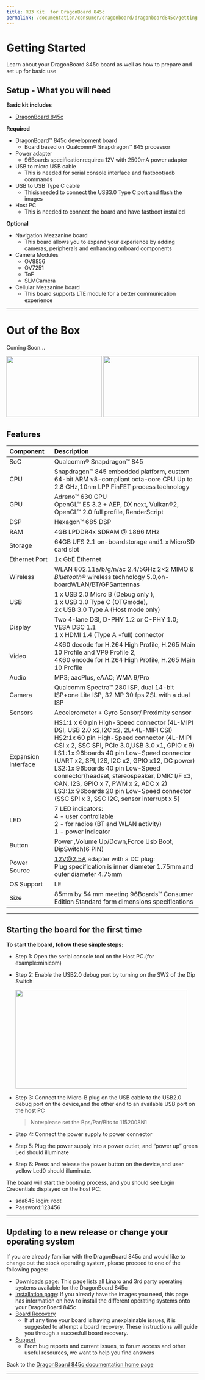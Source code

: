 ```yaml
---
title: RB3 Kit  for DragonBoard 845c
permalink: /documentation/consumer/dragonboard/dragonboard845c/getting-started/rb3-kit/
---
```

# Getting Started

Learn about your DragonBoard 845c board as well as how to prepare and set up for basic use

## Setup - What you will need

**Basic kit includes**
- [DragonBoard 845c](https://www.96boards.org/)

**Required**
- DragonBoard™ 845c development board
   - Board based on Qualcomm® Snapdragon™ 845 processor
- Power adapter
   - 96Boards specificationrequirea 12V with 2500mA power adapter
- USB to micro USB cable
   - This is needed for serial console interface and fastboot/adb commands
- USB to USB Type C cable
   - Thisisneeded to connect the USB3.0 Type C port and flash the images
- Host PC
   - This is needed to connect the board and have fastboot installed

**Optional**
- Navigation Mezzanine board
   - This board allows you to expand your experience by adding cameras, peripherals and enhancing onboard components
- Camera Modules
   - OV8856
   - OV7251
   - ToF
   - SLMCamera
- Cellular Mezzanine board
   - This board supports LTE module for a better communication experience

***

# Out of the Box

Coming Soon...

<img src="../../additional-docs/images/images-board/sd/db845c-front-sd.png" data-canonical-src="../../additional-docs/images/images-board/sd/db845c-front-sd.png" width="250" height="160" />
<img src="../../additional-docs/images/images-board/sd/db845c-back-sd.png" data-canonical-src="../../additional-docs/images/images-board/sd/db845c-back-sd.png" width="250" height="160" />


## Features

|   Component          |   Description |
|:---------------------|:--------------|
|  SoC                 | Qualcomm® Snapdragon™ 845              |
|  CPU                 | Snapdragon™ 845 embedded platform, custom 64-bit ARM v8-compliant octa-core CPU Up to 2.8 GHz,10nm LPP FinFET process technology              |
|  GPU                 | Adreno™ 630 GPU <br>OpenGL™ ES 3.2 + AEP, DX next, Vulkan®2, <br>OpenCL™ 2.0 full profile, RenderScript             |
|  DSP                 | Hexagon™ 685 DSP |
|  RAM                 | 4GB LPDDR4x SDRAM @ 1866 MHz              |
|  Storage             | 64GB UFS 2.1 on-boardstorage and1 x MicroSD card slot             |
|  Ethernet Port       | 1x GbE Ethernet              |
|  Wireless            | WLAN 802.11a/b/g/n/ac 2.4/5GHz 2×2 MIMO & _Bluetooth_® wireless technology 5.0,on-boardWLAN/BT/GPSantennas              |
|  USB                 | 1 x USB 2.0 Micro B (Debug only ), <br> 1 x USB 3.0 Type C (OTGmode), <br> 2x USB 3.0 Type A (Host mode only)              |
|  Display             | Two 4-lane DSI, D-PHY 1.2 or C-PHY 1.0; VESA DSC 1.1<br>1 x HDMI 1.4 (Type A -full) connector              |
|  Video               | 4K60 decode for H.264 High Profile, H.265 Main 10 Profile and VP9 Profile 2, <br>4K60 encode for H.264 High Profile, H.265 Main 10 Profile              |
|  Audio               | MP3; aacPlus, eAAC; WMA 9/Pro              |
|  Camera              | Qualcomm Spectra™ 280 ISP, dual 14-bit ISP+one Lite ISP, 32 MP 30 fps ZSL with a dual ISP              |
| Sensors              | Accelerometer + Gyro Sensor/ Proximity sensor |
|  Expansion Interface | HS1:1 x 60 pin High-Speed connector (4L-MIPI DSI, USB 2.0 x2,I2C x2, 2L+4L-MIPI CSI)<br>HS2:1x 60 pin High-Speed connector (4L-MIPI CSI x 2, SSC SPI, PCIe 3.0,USB 3.0 x1, GPIO x 9)<br>LS1:1x 96boards 40 pin Low-Speed connector (UART x2, SPI, I2S, I2C x2, GPIO x12, DC power)     <br>LS2:1x 96boards 40 pin Low-Speed connector(headset, stereospeaker, DMIC I/F x3, CAN, I2S, GPIO x 7, PWM x 2, ADC x 2)<br>LS3:1x 96boards 20 pin Low-Speed connector (SSC SPI x 3, SSC I2C, sensor interrupt x 5)              |
|  LED                 | 7 LED indicators:<br>4 - user controllable<br>2 - for radios (BT and WLAN activity)<br>1 - power indicator              |
|  Button              | Power ,Volume Up/Down,Force Usb Boot, DipSwitch(6 PIN)              |
|  Power Source        | 12V@2.5A adapter with a DC plug:<br>Plug specification is inner diameter 1.75mm and outer diameter 4.75mm              |
|  OS Support          | LE             |
|  Size                | 85mm by 54 mm meeting 96Boards™ Consumer Edition Standard form dimensions specifications              |


***

## Starting the board for the first time

**To start the board, follow these simple steps:**
- Step 1: Open the serial console tool on the Host PC.(for example:minicom)
- Step 2: Enable the USB2.0 debug port by turning on the SW2 of the Dip Switch

   <img src="../../additional-docs/images/images-wiki/sd845c-dip-switch.png" data-canonical-src="../../additional-docs/images/images-wiki/sd845c-dip-switch.png" width="450" height="260" />

- Step 3: Connect the Micro-B plug on the USB cable to the USB2.0 debug port on the device,and the other end to an available USB port on the host PC
   > Note:please set the Bps/Par/Bits to 1152008N1
- Step 4: Connect the power supply to power connector
- Step 5: Plug the power supply into a power outlet, and “power up” green Led should illuminate
- Step 6: Press and release the power button on the device,and user yellow Led0 should illuminate.

The board will start the booting process, and you should see Login Credentials displayed on the host PC:
- sda845 login: root
- Password:123456

***

## Updating to a new release or change your operating system

If you are already familiar with the DragonBoard 845c and would like to change out the stock operating system, please proceed to one of the following pages:

- [Downloads page](../../downloads/): This page lists all Linaro and 3rd party operating systems available for the DragonBoard 845c
- [Installation page](../../installation/): If you already have the images you need, this page has information on how to install the different operating systems onto your DragonBoard 845c
- [Board Recovery](../../installation/board-recovery.md)
   - If at any time your board is having unexplainable issues, it is suggested to attempt a board recovery. These instructions will guide you through a succesfull board recovery.
- [Support](../../support/)
   - From bug reports and current issues, to forum access and other useful resources, we want to help you find answers

Back to the [DragonBoard 845c documentation home page](../../)

***
